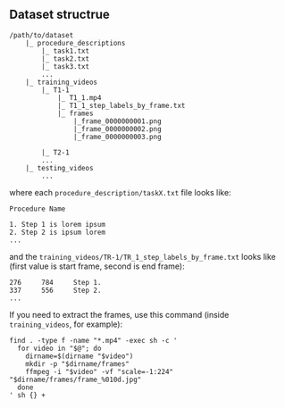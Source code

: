 
## Dataset structrue

```
/path/to/dataset
    |_ procedure_descriptions
        |_ task1.txt
        |_ task2.txt
        |_ task3.txt
        ...
    |_ training_videos
        |_ T1-1
            |_ T1_1.mp4
            |_ T1_1_step_labels_by_frame.txt
            |_ frames
                |_frame_0000000001.png
                |_frame_0000000002.png
                |_frame_0000000003.png

        |_ T2-1
        ...
    |_ testing_videos
        ...
```

where each `procedure_description/taskX.txt` file looks like:

```
Procedure Name

1. Step 1 is lorem ipsum
2. Step 2 is ipsum lorem
...
```

and the `training_videos/TR-1/TR_1_step_labels_by_frame.txt` looks like (first value is start frame, second is end frame):

```
276     784     Step 1.
337     556     Step 2.
...
```

If you need to extract the frames, use this command (inside `training_videos`, for example):

```
find . -type f -name "*.mp4" -exec sh -c '
  for video in "$@"; do
    dirname=$(dirname "$video")
    mkdir -p "$dirname/frames"
    ffmpeg -i "$video" -vf "scale=-1:224" "$dirname/frames/frame_%010d.jpg"
  done
' sh {} +
```
